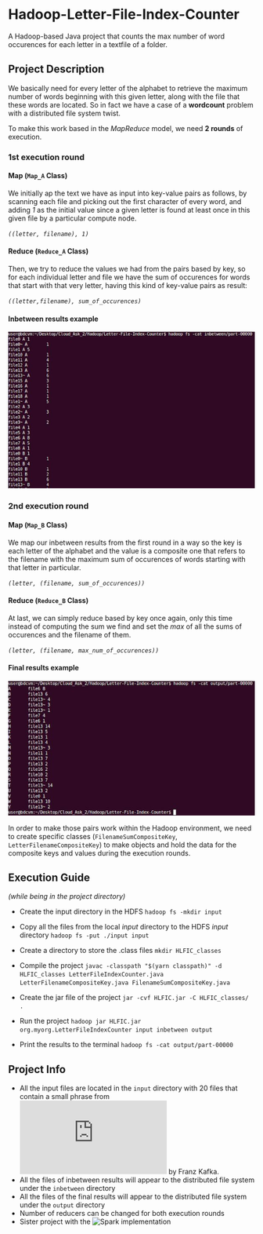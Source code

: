 # Hadoop-Letter-File-Index-Counter
A Hadoop-based Java project that counts the max number of word occurences for each letter in a textfile of a folder.

## Project Description
We basically need for every letter of the alphabet to retrieve the maximum number of words beginning with this given letter, along with the file that these words are located. So in fact we have a case of a **wordcount** problem with a distributed file system twist.

To make this work based in the _MapReduce_ model, we need **2 rounds** of execution. 

### 1st execution round
#### Map (`Map_A` Class)
We initially ap the text we have as input into key-value pairs as follows, by scanning each file and picking out the first character of every word, and adding _1_ as the initial value since a given letter is found at least once in this given file by a particular compute node.

_`((letter, filename), 1)`_

#### Reduce (`Reduce_A` Class)
Then, we try to reduce the values we had from the pairs based by key, so for each individual letter and file we have the sum of occurences for words that start with that very letter, having this kind of key-value pairs as result:

_`((letter,filename), sum_of_occurences)`_

#### Inbetween results example
![](readme_pics/inbet.png)

### 2nd execution round 
#### Map  (`Map_B` Class)
We map our inbetween results from the first round in a way so the key is each letter of the alphabet and the value is a composite one that refers to the filename with the maximum sum of occurences of words starting with that letter in particular.

_`(letter, (filename, sum_of_occurences))`_

#### Reduce (`Reduce_B` Class)
At last, we can simply reduce based by key once again, only this time instead of computing the sum we find and set the _max_ of all the sums of occurences and the filename of them.

_`(letter, (filename, max_num_of_occurences))`_

#### Final results example
![](readme_pics/out.png)

In order to make those pairs work within the Hadoop environment, we need to create specific classes (`FilenameSumCompositeKey`, `LetterFilenameCompositeKey`) to make objects and hold the data for the composite keys and values during the execution rounds.

## Execution Guide
_(while being in the project directory)_

* Create the input directory in the HDFS
`hadoop fs -mkdir input`

* Copy all the files from the local _input_ directory to the HDFS _input_ directory
`hadoop fs -put ./input input`

* Create a directory to store the .class files
`mkdir HLFIC_classes`

* Compile the project
`javac -classpath "$(yarn classpath)" -d HLFIC_classes LetterFileIndexCounter.java LetterFilenameCompositeKey.java FilenameSumCompositeKey.java`

* Create the jar file of the project
`jar -cvf HLFIC.jar -C HLFIC_classes/ .`

* Run the project 
`hadoop jar HLFIC.jar org.myorg.LetterFileIndexCounter input inbetween output`

* Print the results to the terminal
`hadoop fs -cat output/part-00000`


## Project Info
* All the input files are located in the `input` directory with 20 files that contain a small phrase from ![Metamorphosis](https://www.gutenberg.org/files/5200/5200-h/5200-h.htm) by Franz Kafka.
* All the files of inbetween results will appear to the distributed file system under the `inbetween` directory
* All the files of the final results will appear to the distributed file system under the `output` directory
* Number of reducers can be changed for both execution rounds
* Sister project with the ![Spark implementation](https://github.com/Coursal/Spark-Letter-File-Index-Counter)

